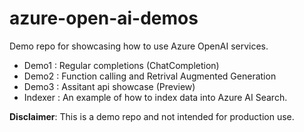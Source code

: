 # azure-open-ai-demos

Demo repo for showcasing how to use Azure OpenAI services.
* Demo1 : Regular completions (ChatCompletion)
* Demo2 : Function calling and Retrival Augmented Generation
* Demo3 : Assitant api showcase (Preview)
* Indexer : An example of how to index data into Azure AI Search.


**Disclaimer**: This is a demo repo and not intended for production use.